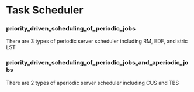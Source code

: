 # Task Scheduler

### priority_driven_scheduling_of_periodic_jobs
There are 3 types of periodic server scheduler including RM, EDF, and stric LST

### priority_driven_scheduling_of_periodic_jobs_and_aperiodic_jobs
There are 2 types of aperiodic server scheduler including CUS and TBS